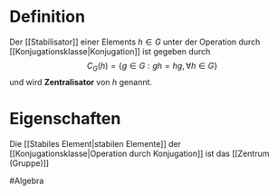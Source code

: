 # Definition
Der [[Stabilisator]] einer Elements $h \in G$ unter der Operation durch [[Konjugationsklasse|Konjugation]] ist gegeben durch
$$C_G(h) = \{g \in G: gh = hg, \forall h \in G\}$$
und wird **Zentralisator** von $h$ genannt.

# Eigenschaften
Die [[Stabiles Element|stabilen Elemente]] der [[Konjugationsklasse|Operation durch Konjugation]] ist das [[Zentrum (Gruppe)]]


#Algebra 

